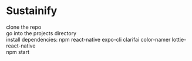 # Sustainify

clone the repo \
go into the projects directory \
install dependencies: npm react-native expo-cli clarifai color-namer lottie-react-native \
npm start 
